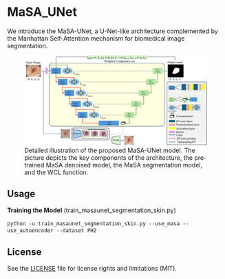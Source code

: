 # MaSA_UNet
We introduce the MaSA-UNet, a U-Net-like architecture complemented by the Manhattan Self-Attention mechanism for biomedical image segmentation. 


<p align="center">
  <figure>
    <img width="750" src="images/MaSA_UNet.png" alt="U-PEN Mamba Architecture">
    <figcaption>Detailed illustration of the proposed MaSA-UNet model. The picture depicts the key components of the architecture, the pre-trained MaSA denoised model, the MaSA segmentation model, and the WCL function.</figcaption>
  </figure>
</p>

## Usage
**Training the Model** (train_masaunet_segmentation_skin.py)
```
python -u train_masaunet_segmentation_skin.py --use_masa --use_autoencoder --dataset PH2
```


## License

See the [LICENSE](LICENSE.md) file for license rights and limitations (MIT).
